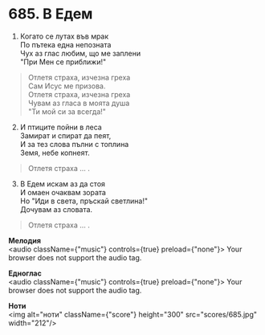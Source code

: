 # 685. В Едем  

1. Когато се лутах във мрак  
По пътека една непозната  
Чух аз глас любим, що ме заплени  
"При Мен се приближи!"  

> Отлетя страха, изчезна греха  
> Сам Исус ме призова.  
> Отлетя страха, изчезна греха  
> Чувам аз гласа в моята душа  
> "Ти мой си за всегда!"  

2. И птиците пойни в леса  
Замират и спират да пеят,  
И за тез слова пълни с топлина  
Земя, небе копнеят.  

> Отлетя страха ... .  

3. В Едем искам аз да стоя  
И омаен очаквам зората  
Но "Иди в света, пръскай светлина!"  
Дочувам аз словата.  

> Отлетя страха ... .  

__Мелодия__  
<audio className={"music"} controls={true} preload={"none"}><source src="mp3/685.mp3" type="audio/mpeg"/>
Your browser does not support the audio tag.
</audio>  

__Едноглас__  
<audio className={"music"} controls={true} preload={"none"}><source src="transp/685.mp3" type="audio/mpeg"/>
Your browser does not support the audio tag.
</audio>  

__Ноти__  
<img alt="ноти" className={"score"} height="300" src="scores/685.jpg" width="212"/>
